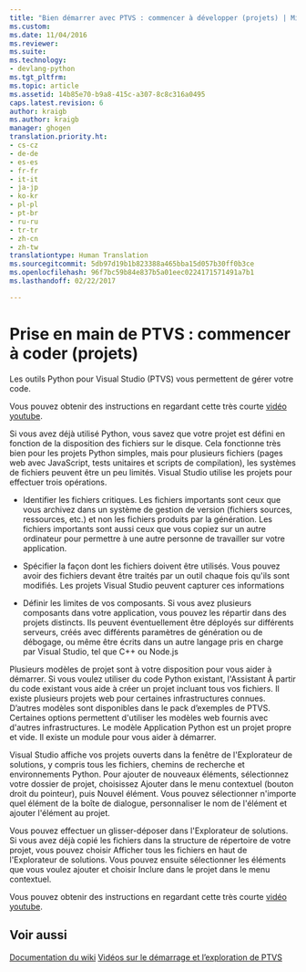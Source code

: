 ```yaml
---
title: "Bien démarrer avec PTVS : commencer à développer (projets) | Microsoft Docs"
ms.custom: 
ms.date: 11/04/2016
ms.reviewer: 
ms.suite: 
ms.technology:
- devlang-python
ms.tgt_pltfrm: 
ms.topic: article
ms.assetid: 14b85e70-b9a8-415c-a307-8c8c316a0495
caps.latest.revision: 6
author: kraigb
ms.author: kraigb
manager: ghogen
translation.priority.ht:
- cs-cz
- de-de
- es-es
- fr-fr
- it-it
- ja-jp
- ko-kr
- pl-pl
- pt-br
- ru-ru
- tr-tr
- zh-cn
- zh-tw
translationtype: Human Translation
ms.sourcegitcommit: 5db97d19b1b823388a465bba15d057b30ff0b3ce
ms.openlocfilehash: 96f7bc59b84e837b5a01eec0224171571491a7b1
ms.lasthandoff: 02/22/2017

---
```

# <a name="getting-started-with-ptvs-start-coding-projects"></a>Prise en main de PTVS : commencer à coder (projets)
Les outils Python pour Visual Studio (PTVS) vous permettent de gérer votre code. 
 
 Vous pouvez obtenir des instructions en regardant cette très courte [vidéo youtube](https://www.youtube.com/watch?v=KHPoVpL7zHg&list=PLReL099Y5nRdLgGAdrb_YeTdEnd23s6Ff&index=2). 
 
 Si vous avez déjà utilisé Python, vous savez que votre projet est défini en fonction de la disposition des fichiers sur le disque. Cela fonctionne très bien pour les projets Python simples, mais pour plusieurs fichiers (pages web avec JavaScript, tests unitaires et scripts de compilation), les systèmes de fichiers peuvent être un peu limités. Visual Studio utilise les projets pour effectuer trois opérations. 
 
- Identifier les fichiers critiques. Les fichiers importants sont ceux que vous archivez dans un système de gestion de version (fichiers sources, ressources, etc.) et non les fichiers produits par la génération. Les fichiers importants sont aussi ceux que vous copiez sur un autre ordinateur pour permettre à une autre personne de travailler sur votre application. 
 
- Spécifier la façon dont les fichiers doivent être utilisés. Vous pouvez avoir des fichiers devant être traités par un outil chaque fois qu'ils sont modifiés. Les projets Visual Studio peuvent capturer ces informations 
 
- Définir les limites de vos composants. Si vous avez plusieurs composants dans votre application, vous pouvez les répartir dans des projets distincts. Ils peuvent éventuellement être déployés sur différents serveurs, créés avec différents paramètres de génération ou de débogage, ou même être écrits dans un autre langage pris en charge par Visual Studio, tel que C++ ou Node.js 
 
 Plusieurs modèles de projet sont à votre disposition pour vous aider à démarrer. Si vous voulez utiliser du code Python existant, l'Assistant À partir du code existant vous aide à créer un projet incluant tous vos fichiers. Il existe plusieurs projets web pour certaines infrastructures connues. D’autres modèles sont disponibles dans le pack d’exemples de PTVS. Certaines options permettent d'utiliser les modèles web fournis avec d'autres infrastructures. Le modèle Application Python est un projet propre et vide. Il existe un module pour vous aider à démarrer. 
 
 Visual Studio affiche vos projets ouverts dans la fenêtre de l'Explorateur de solutions, y compris tous les fichiers, chemins de recherche et environnements Python. Pour ajouter de nouveaux éléments, sélectionnez votre dossier de projet, choisissez Ajouter dans le menu contextuel (bouton droit du pointeur), puis Nouvel élément. Vous pouvez sélectionner n'importe quel élément de la boîte de dialogue, personnaliser le nom de l'élément et ajouter l'élément au projet. 
 
 Vous pouvez effectuer un glisser-déposer dans l'Explorateur de solutions. Si vous avez déjà copié les fichiers dans la structure de répertoire de votre projet, vous pouvez choisir Afficher tous les fichiers en haut de l'Explorateur de solutions. Vous pouvez ensuite sélectionner les éléments que vous voulez ajouter et choisir Inclure dans le projet dans le menu contextuel. 
 
 Vous pouvez obtenir des instructions en regardant cette très courte [vidéo youtube](https://www.youtube.com/watch?v=KHPoVpL7zHg&list=PLReL099Y5nRdLgGAdrb_YeTdEnd23s6Ff&index=2). 
 
## <a name="see-also"></a>Voir aussi 
 [Documentation du wiki](https://github.com/Microsoft/PTVS/wiki/Projects) 
 [Vidéos sur le démarrage et l’exploration de PTVS](https://www.youtube.com/playlist?list=PLReL099Y5nRdLgGAdrb_YeTdEnd23s6Ff)
